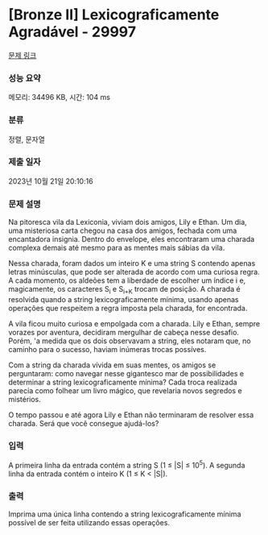 # [Bronze II] Lexicograficamente Agradável - 29997 

[문제 링크](https://www.acmicpc.net/problem/29997) 

### 성능 요약

메모리: 34496 KB, 시간: 104 ms

### 분류

정렬, 문자열

### 제출 일자

2023년 10월 21일 20:10:16

### 문제 설명

<p>Na pitoresca vila da Lexiconia, viviam dois amigos, Lily e Ethan. Um dia, uma misteriosa carta chegou na casa dos amigos, fechada com uma encantadora insignia. Dentro do envelope, eles encontraram uma charada complexa demais até mesmo para as mentes mais sábias da vila.</p>

<p>Nessa charada, foram dados um inteiro K e uma string S contendo apenas letras minúsculas, que pode ser alterada de acordo com uma curiosa regra. A cada momento, os aldeões tem a liberdade de escolher um índice i e, magicamente, os caracteres S<sub>i</sub> e S<sub>i+K</sub> trocam de posição. A charada é resolvida quando a string lexicograficamente mínima, usando apenas operações que respeitem a regra imposta pela charada, for encontrada.</p>

<p>A vila ficou muito curiosa e empolgada com a charada. Lily e Ethan, sempre vorazes por aventura, decidiram mergulhar de cabeça nesse desafio. Porém, 'a medida que os dois observavam a string, eles notaram que, no caminho para o sucesso, haviam inúmeras trocas possíves.</p>

<p>Com a string da charada vívida em suas mentes, os amigos se perguntaram: como navegar nesse gigantesco mar de possibilidades e determinar a string lexicograficamente mínima? Cada troca realizada parecia como folhear um livro mágico, que revelaria novos segredos e mistérios.</p>

<p>O tempo passou e até agora Lily e Ethan não terminaram de resolver essa charada. Será que você consegue ajudá-los?</p>

### 입력 

 <p>A primeira linha da entrada contém a string S (1 ≤ |S| ≤ 10<sup>5</sup>). A segunda linha da entrada contém o inteiro K (1 ≤ K < |S|).</p>

### 출력 

 <p>Imprima uma única linha contendo a string lexicograficamente mínima possível de ser feita utilizando essas operações.</p>

